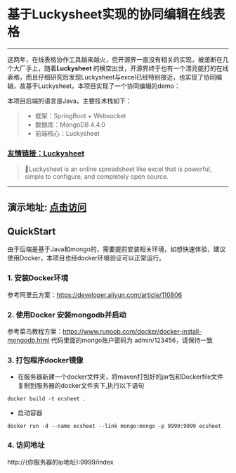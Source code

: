 # 基于Luckysheet实现的协同编辑在线表格

------

这两年，在线表格协作工具越来越火，但开源界一直没有相关的实现，被垄断在几个大厂手上，随着**Luckysheet** 的横空出世，开源界终于也有一个漂亮能打的在线表格，而且仔细研究后发现Luckysheet与excel已经特别接近，也实现了协同编辑，故基于Luckysheet，本项目实现了一个协同编辑的demo：

本项目后端的语言是Java，主要技术栈如下：

> * 框架：SpringBoot + Websocket
> * 数据库：MongoDB 4.4.0
> * 前端核心：Luckysheet


### [友情链接：Luckysheet](https://github.com/mengshukeji/Luckysheet)

> 🚀Luckysheet is an online spreadsheet like excel that is powerful, simple to configure, and completely open source.

------
## 演示地址: [点击访问](http://mars.free.idcfengye.com/index)


## QuickStart

由于后端是基于Java和mongo的，需要提前安装相关环境，如想快速体验，建议使用Docker，本项目也经docker环境验证可以正常运行。

### 1. 安装Docker环境

参考阿里云方案：https://developer.aliyun.com/article/110806

### 2. 使用Docker 安装mongodb并启动

参考菜鸟教程方案：https://www.runoob.com/docker/docker-install-mongodb.html
代码里面的mongo账户密码为 admin/123456，请保持一致

### 3. 打包程序docker镜像

* 在服务器新建一个docker文件夹，将maven打包好的jar包和Dockerfile文件复制到服务器的docker文件夹下,执行以下语句

```shell
docker build -t ecsheet .
```
* 启动容器
```shell
docker run -d --name ecsheet --link mongo:mongo -p 9999:9999 ecsheet
```

### 4. 访问地址
http://{你服务器的ip地址}:9999/index